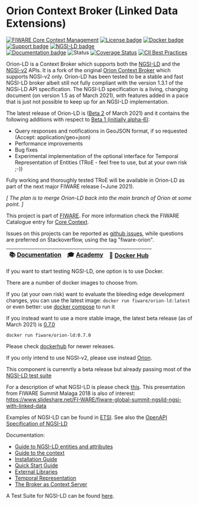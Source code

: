 # <a name="top"></a>Orion Context Broker (Linked Data Extensions)


[![FIWARE Core Context Management](https://nexus.lab.fiware.org/repository/raw/public/badges/chapters/core.svg)](https://www.fiware.org/developers/catalogue/)
[![License badge](https://img.shields.io/github/license/FIWARE/context.Orion-LD.svg)](https://opensource.org/licenses/AGPL-3.0)
[![Docker badge](https://img.shields.io/docker/pulls/fiware/orion-ld.svg)](https://hub.docker.com/r/fiware/orion-ld/)
[![Support badge]( https://img.shields.io/badge/support-sof-yellowgreen.svg)](http://stackoverflow.com/questions/tagged/fiware-orion)
[![NGSI-LD badge](https://img.shields.io/badge/NGSI-LD-red.svg)](https://www.etsi.org/deliver/etsi_gs/CIM/001_099/009/01.04.01_60/gs_cim009v010401p.pdf)
<br>
[![Documentation badge](https://readthedocs.org/projects/fiware-orion/badge/?version=latest)](http://fiware-orion-ld.readthedocs.io/en/latest/?badge=latest)
![Status](https://nexus.lab.fiware.org/static/badges/statuses/incubating.svg)
[![Coverage Status](https://coveralls.io/repos/github/FIWARE/context.Orion-LD/badge.svg?branch=develop)](https://coveralls.io/github/FIWARE/context.Orion-LD?branch=develop)
[![CII Best Practices](https://bestpractices.coreinfrastructure.org/projects/4800/badge)](https://bestpractices.coreinfrastructure.org/projects/4800)

Orion-LD is a Context Broker which supports both the [NGSI-LD](https://www.etsi.org/deliver/etsi_gs/CIM/001_099/009/01.04.01_60/gs_cim009v010401p.pdf) and the
[NGSI-v2](https://fiware.github.io/specifications/OpenAPI/ngsiv2) APIs.
It is a fork of the original [Orion Context Broker](https://github.com/telefonicaid/fiware-orion) which supports NGSI-v2 only.
Orion-LD has been tested to be a stable and fast NGSI-LD broker albeit still not fully compliant with the version 1.3.1 of the NGSi-LD API specification.
The NGSI-LD specification is a living, changing document (on version 1.5 as of March 2021), with features added in a pace that is just not possible to keep up for an NGSI-LD implementation.

The latest release of Orion-LD is ([Beta 2](https://github.com/FIWARE/context.Orion-LD/releases/tag/0.7.0) of March 2021) and it contains the following additions with respect to [Beta 1 (initially alpha-6)](https://github.com/FIWARE/context.Orion-LD/releases/tag/v0.6.1-alpha):
* Query responses and notifications in GeoJSON format, if so requested (Accept: application/geo+json)
* Performance improvements
* Bug fixes
* Experimental implementation of the optional interface for Temporal Representation of Entities (TRoE - feel free to use, but at your own risk ;-))

Fully working and thoroughly tested TRoE will be available in Orion-LD as part of the next major FIWARE release (~June 2021).

_[ The plan is to merge Orion-LD back into the main branch of Orion at some point. ]_

This project is part of [FIWARE](https://www.fiware.org/). For more information check the FIWARE Catalogue entry for
[Core Context](https://github.com/Fiware/catalogue/tree/master/core).

Issues on this projects can be reported as [github issues](https://github.com/FIWARE/context.Orion-LD/issues), while
questions are preferred on Stackoverflow, using the tag "fiware-orion".


| :books: [Documentation](https://github.com/FIWARE/context.Orion-LD/tree/develop/doc/manuals-ld) | :mortar_board: [Academy](https://fiware-academy.readthedocs.io/en/latest/core/orion-ld) | :whale: [Docker Hub](https://hub.docker.com/r/fiware/orion-ld/) |
| ----------------------------------------------------------------------------------------------- | ----------------------------------------------------------------------------------------- | ---------------------------------------------------------------- |

If you want to start testing NGSI-LD, one option is to use Docker.

There are a number of docker images to choose from.

If you (at your own risk) want to evaluate the bleeding edge development changes, you can use the latest image:
```docker run fiware/orion-ld:latest```  or even better: use [docker compose](https://github.com/FIWARE/context.Orion-LD/blob/develop/docker/docker-compose.yml) to run it

If you instead want to use a more stable image, the latest beta release (as of March 2021) is [0.7.0](https://github.com/FIWARE/context.Orion-LD/releases/tag/0.7.0)

```docker run fiware/orion-ld:0.7.0```

Please check [dockerhub](https://hub.docker.com/r/fiware/orion-ld/tags) for newer releases.

If you only intend to use NGSI-v2, please use instead [Orion](https://github.com/telefonicaid/fiware-orion). 

This component is currenrtly a beta release but already passing most of the [NGSI-LD test suite](https://github.com/FIWARE/NGSI-LD_TestSuite)

For a description of what NGSI-LD is please check [this](https://github.com/Fiware/NGSI-LD_Wrapper/blob/master/README.md).
This presentation from FIWARE Summit Malaga 2018 is also of interest: https://www.slideshare.net/FI-WARE/fiware-global-summit-ngsild-ngsi-with-linked-data

Examples of NGSI-LD can be found in [ETSI](https://forge.etsi.org/gitlab/NGSI-LD/NGSI-LD/tree/master/examples).
See also the [OpenAPI Specification of NGSI-LD](https://forge.etsi.org/swagger/ui/?url=https://forge.etsi.org/gitlab/NGSI-LD/NGSI-LD/raw/master/spec/updated/full_api.json)

Documentation:
* [Guide to NGSI-LD entities and attributes](doc/manuals-ld/entities-and-attributes.md)
* [Guide to the context](doc/manuals-ld/the-context.md)
* [Installation Guide](doc/manuals-ld/installation-guide.md)
* [Quick Start Guide](doc/manuals-ld/quick-start-guide.md)
* [External Libraries](doc/manuals-ld/external-libraries.md)
* [Temporal Representation](doc/manuals-ld/troe.md)
* [The Broker as Context Server](doc/manuals-ld/contextServer.md)

A Test Suite for NGSI-LD can be found [here](https://github.com/fiware/NGSI-LD_Tests). 
